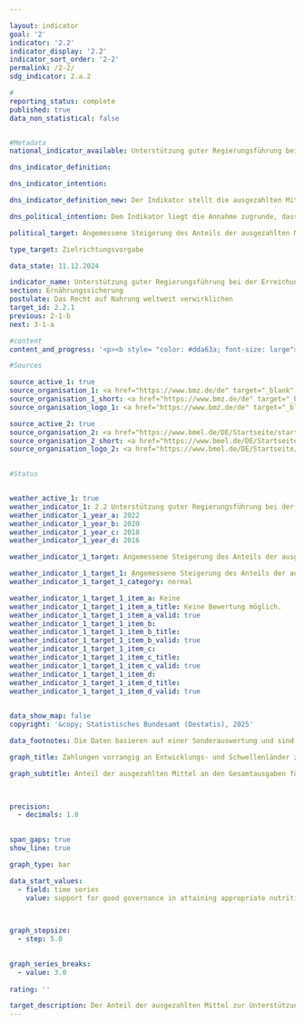 ```yaml
---

layout: indicator        
goal: '2'        
indicator: '2.2'        
indicator_display: '2.2'        
indicator_sort_order: '2-2'        
permalink: /2-2/        
sdg_indicator: 2.a.2        

#
reporting_status: complete        
published: true        
data_non_statistical: false        


#Metadata        
national_indicator_available: Unterstützung guter Regierungsführung bei der Erreichung einer angemessenen Ernährung weltweit        

dns_indicator_definition:         

dns_indicator_intention:         

dns_indicator_definition_new: Der Indikator stellt die ausgezahlten Mittel (in Prozent) dar, mit denen gute Regierungsführung im Hinblick auf die relevanten internationalen Normen und Empfehlungen zur Verwirklichung des Rechts auf Nahrung (definiert nach dem Global Strategic Framework (GSF) des Welternährungsausschusses (<abbr title="Committee on World Food Security (Ausschuss für die Welternährungssicherheit der Vereinten Nationen)" tabindex="0">CFS</abbr>)) unterstützt wird, als Anteil an den Gesamtausgaben für Ernährungssicherung. Gute Regierungsführung beinhaltet einen nachvollziehbar handelnden, effizienten und wirksamen öffentlichen Sektor, eine unabhängige Justiz sowie eine wirksam, verantwortlich und ausgewogen handelnde Verwaltung auf allen staatlichen Ebenen.        

dns_political_intention: Dem Indikator liegt die Annahme zugrunde, dass durch die Förderung der Anwendung internationaler Leitlinien und Empfehlungen im Bereich Ernährungssicherung die Ernährungssituation verbessert und somit ein wichtiger Beitrag zur Erfüllung von <abbr title="Sustainable Development Goal (Ziele für Nachhaltige Entwicklung)" tabindex="0">SDG</abbr> 2&nbsp;und zur Verwirklichung des Rechts auf Nahrung geleistet werden kann.        

political_target: Angemessene Steigerung des Anteils der ausgezahlten Mittel für die Anwendung von Leitlinien und Empfehlungen des <abbr title="Vereinte Nationen" tabindex="0">VN</abbr>-Welternährungsausschusses (<abbr title="Committee on World Food Security (Ausschuss für die Welternährungssicherheit der Vereinten Nationen)" tabindex="0">CFS</abbr>) an den Gesamtausgaben für Ernährungssicherung in Prozent bis 2030        

type_target: Zielrichtungsvorgabe        

data_state: 11.12.2024        

indicator_name: Unterstützung guter Regierungsführung bei der Erreichung einer angemessenen Ernährung weltweit        
section: Ernährungssicherung        
postulate: Das Recht auf Nahrung weltweit verwirklichen        
target_id: 2.2.1        
previous: 2-1-b        
next: 3-1-a        

#content         
content_and_progress: '<p><b style= "color: #dda63a; font-size: large">2.2&nbsp;Unterstützung guter Regierungsführung bei der Erreichung einer angemessenen Ernährung weltweit</b><br><br>Der Indikator zeigt, welcher Anteil der im Bereich Ernährungssicherung ausgezahlten Mittel der öffentlichen Entwicklungszusammenarbeit der Förderung „guter Regierungsführung“ dient. Grundlage sind die internationalen Normen und Empfehlungen zur Verwirklichung des Rechts auf Nahrung&nbsp;–&nbsp;definiert im Global Strategic Framework (GSF) des Welternährungsausschusses (Committee on World Food Security, <abbr title="Committee on World Food Security (Ausschuss für die Welternährungssicherheit der Vereinten Nationen)" tabindex="0">CFS</abbr>).<br><br>Die Datenerhebung erfolgt durch das Bundesministerium für Landwirtschaft, Ernährung und Heimat (BMLEH) sowie das Bundesministerium für wirtschaftliche Zusammenarbeit und Entwicklung (<abbr title="Bundesministerium für wirtschaftliche Zusammenarbeit und Entwicklung" tabindex="0">BMZ</abbr>). Die Erhebungsmethodik unterscheidet sich dabei zwischen den Jahren vor und nach 2019.<br><br>In den Jahren 2016&nbsp;und 2018&nbsp;wurden Projekte der öffentlichen Entwicklungszusammenarbeit (<abbr title="Official development assistance (Öffentliche Entwicklungsausgaben)" tabindex="0">ODA</abbr>) im Bereich Ernährungssicherung als Beiträge zur Unterstützung guter Regierungsführung gewertet, wenn<ul><li>a) 	in den Zielen, der Wirkungsmatrix oder der Projektbeschreibung eine Leitlinie oder Empfehlung des GSF für Ernährungssicherung des <abbr title="Committee on World Food Security (Ausschuss für die Welternährungssicherheit der Vereinten Nationen)" tabindex="0">CFS</abbr> ausdrücklich genannt wurde, oder</li><li>b) 	ein zentrales inhaltliches Element einer solchen Leitlinie oder Empfehlung einen substanziellen Bestandteil des Vorhabens bildete und das Projekt zugleich auf die Stärkung rechtlicher, institutioneller oder politischer Rahmenbedingungen abzielte.</li></ul>Ab dem Jahr 2020&nbsp;erfolgt die Datenerhebung auf Grundlage von <abbr title="Organisation for Economic Co-operation and Development (Organisation für wirtschaftliche Zusammenarbeit und Entwicklung)" tabindex="0">OECD</abbr>-DAC-Daten. Als förderlich für die Unterstützung guter Regierungsführung im Bereich Ernährungssicherung gelten seither Vorhaben, die <ul><li>a) 	einen Common Reporting Standard (<abbr title="Creditor Reporting System (Gläubigermeldesystem)" tabindex="0">CRS</abbr>)-Schlüssel sowie einschlägige Stichworte mit Relevanz für Ernährungssicherung enthalten und </li><li>b) 	eine Kennung im Bereich gute Regierungsführung sowie Stichworte zu inhaltlichen Kernelementen einer Leitlinie oder Empfehlung des Global Strategic Framework des <abbr title="Committee on World Food Security (Ausschuss für die Welternährungssicherheit der Vereinten Nationen)" tabindex="0">CFS</abbr> aufweisen.</li></ul>Aufgrund der unterschiedlichen Erhebungsmethodik sind die Ergebnisse vor und nach 2019&nbsp;nur eingeschränkt miteinander vergleichbar. Da der Indikator als Anteil der Leistungen an den Gesamtausgaben mit Bezug zur Ernährungssicherheit ausgewiesen wird, erlaubt er keine Aussagen zur Entwicklung der absoluten Leistungen im Bereich Ernährungssicherung oder zur Höhe der Unterstützungsleistungen für gute Regierungsführung in diesem Bereich.<br><br>Die Auszahlungen Deutschlands für öffentliche Entwicklungszusammenarbeit insgesamt sind zwischen 2016&nbsp;und 2022&nbsp;deutlich von 22&nbsp;368&nbsp;Millionen Euro auf 29&nbsp;165&nbsp;Millionen Euro gestiegen. Die öffentlichen Ausgaben im Bereich Ernährungssicherung nahmen im selben Zeitraum ebenfalls kontinuierlich zu&nbsp;–&nbsp;sowohl in absoluten Zahlen (von 887&nbsp;Millionen Euro im Jahr 2016&nbsp;auf 2&nbsp;461&nbsp;Millionen Euro im Jahr 2022) als auch anteilig an den gesamten <abbr title="Official development assistance (Öffentliche Entwicklungsausgaben)" tabindex="0">ODA</abbr>-Auszahlungen (von 4,0&nbsp;% im Jahr 2016&nbsp;auf 8,4&nbsp;% im Jahr 2022).<br><br>Auch die öffentlichen Entwicklungsausgaben zur Unterstützung guter Regierungsführung im Bereich Ernährungssicherung sind zwischen 2016&nbsp;und 2022&nbsp;um etwa 40&nbsp;% gestiegen&nbsp;–&nbsp;von 148&nbsp;Millionen Euro auf 207&nbsp;Millionen Euro. Der Anstieg fiel jedoch geringer aus als bei den Gesamtausgaben im Bereich Ernährungssicherung, was zu einem Rückgang des Indikatorwerts führte. Während im Jahr 2016&nbsp;noch 16,7&nbsp;% der Ausgaben im Bereich Ernährungssicherung der Unterstützung guter Regierungsführung zugerechnet wurden, lag dieser Anteil im Jahr 2022&nbsp;nur noch bei 8,4&nbsp;%.<br><br>Im Vergleich zu den gesamten öffentlichen Entwicklungsausgaben stellen die Ausgaben sowohl für den Bereich Governance als auch für Ernährungssicherung nur einen kleinen Anteil dar. Im Jahr 2022&nbsp;beliefen sich die <abbr title="Official development assistance (Öffentliche Entwicklungsausgaben)" tabindex="0">ODA</abbr>-Gesamtausgaben auf rund 29&nbsp;Milliarden Euro, wovon lediglich 0,7&nbsp;% auf Maßnahmen zur Förderung guter Regierungsführung im Bereich Ernährungssicherung entfielen.</p>'                

#Sources        

source_active_1: true
source_organisation_1: <a href="https://www.bmz.de/de" target="_blank" onclick="return confirm_alert('des BMZ', 'De')">Bundesministerium für wirtschaftliche Zusammenarbeit und Entwicklung</a>
source_organisation_1_short: <a href="https://www.bmz.de/de" target="_blank" onclick="return confirm_alert('des BMZ', 'De')">Bundesministerium für wirtschaftliche Zusammenarbeit und Entwicklung</a>
source_organisation_logo_1: <a href="https://www.bmz.de/de" target="_blank" onclick="return confirm_alert('des BMZ', 'De')"><img src="https://dnsTestEnvironment.github.io/dns-indicators/public/OrgImgDe/bmz.png" alt="Bundesministerium für wirtschaftliche Zusammenarbeit und Entwicklung" title=" Klicken Sie hier um zur Homepage der Organisation Bundesministerium für wirtschaftliche Zusammenarbeit und Entwicklung zu gelangen." style="height:60px; width:148px; border:transparent"/></a>

source_active_2: true
source_organisation_2: <a href="https://www.bmel.de/DE/Startseite/startseite_node.html" target="_blank" onclick="return confirm_alert('des BMLEH', 'De')">Bundesministerium für Landwirtschaft, Ernährung und Heimat</a>
source_organisation_2_short: <a href="https://www.bmel.de/DE/Startseite/startseite_node.html" target="_blank" onclick="return confirm_alert('des BMLEH', 'De')">Bundesministerium für Landwirtschaft, Ernährung und Heimat</a>
source_organisation_logo_2: <a href="https://www.bmel.de/DE/Startseite/startseite_node.html" target="_blank" onclick="return confirm_alert('des BMLEH', 'De')"><img src="https://dnsTestEnvironment.github.io/dns-indicators/public/OrgImgDe/bmleh.png" alt="Bundesministerium für Landwirtschaft, Ernährung und Heimat" title=" Klicken Sie hier um zur Homepage der Organisation Bundesministerium für Landwirtschaft, Ernährung und Heimat zu gelangen." style="height:60px; width:148px; border:transparent"/></a>
        

#Status        


weather_active_1: true
weather_indicator_1: 2.2 Unterstützung guter Regierungsführung bei der Erreichung einer angemessenen Ernährung weltweit
weather_indicator_1_year_a: 2022
weather_indicator_1_year_b: 2020
weather_indicator_1_year_c: 2018
weather_indicator_1_year_d: 2016

weather_indicator_1_target: Angemessene Steigerung des Anteils der ausgezahlten Mittel für die Anwendung von Leitlinien und Empfehlungen des <abbr title="Vereinte Nationen" tabindex="0">VN</abbr>-Welternährungsausschusses (<abbr title="Committee on World Food Security (Ausschuss für die Welternährungssicherheit der Vereinten Nationen)" tabindex="0">CFS</abbr>) an den Gesamtausgaben für Ernährungssicherung in Prozent bis 2030

weather_indicator_1_target_1: Angemessene Steigerung des Anteils der ausgezahlten Mittel für die Anwendung von Leitlinien und Empfehlungen des <abbr title="Vereinte Nationen" tabindex="0">VN</abbr>-Welternährungsausschusses (<abbr title="Committee on World Food Security (Ausschuss für die Welternährungssicherheit der Vereinten Nationen)" tabindex="0">CFS</abbr>) an den Gesamtausgaben für Ernährungssicherung in Prozent bis 2030
weather_indicator_1_target_1_category: normal

weather_indicator_1_target_1_item_a: Keine
weather_indicator_1_target_1_item_a_title: Keine Bewertung möglich.
weather_indicator_1_target_1_item_a_valid: true
weather_indicator_1_target_1_item_b: 
weather_indicator_1_target_1_item_b_title: 
weather_indicator_1_target_1_item_b_valid: true
weather_indicator_1_target_1_item_c: 
weather_indicator_1_target_1_item_c_title: 
weather_indicator_1_target_1_item_c_valid: true
weather_indicator_1_target_1_item_d: 
weather_indicator_1_target_1_item_d_title: 
weather_indicator_1_target_1_item_d_valid: true        
        

data_show_map: false        
copyright: '&copy; Statistisches Bundesamt (Destatis), 2025'        

data_footnotes: Die Daten basieren auf einer Sonderauswertung und sind nicht öffentlich zugänglich.<br>• Aufgrund methodischer Änderungen sind die Ergebnisse ab 2020&nbsp;nur eingeschränkt mit den Vorjahren vergleichbar (Zeitreihenbruch).<br>• Die Leitlinien und Empfehlungen des Ausschusses für die Welternährungssicherheit der Vereinten Nationen (Committee on World Food Security, <abbr title="Committee on World Food Security (Ausschuss für die Welternährungssicherheit der Vereinten Nationen)" tabindex="0">CFS</abbr>) sind nicht rechtsverbindlich.        

graph_title: Zahlungen vorrangig an Entwicklungs- und Schwellenländer zur Unterstützung guter Regierungsführung für Ernährungssicherung        

graph_subtitle: Anteil der ausgezahlten Mittel an den Gesamtausgaben für Ernährungssicherung        

        

precision: 
  - decimals: 1.0
            

span_gaps: true        
show_line: true        

graph_type: bar                

data_start_values: 
  - field: time series
    value: support for good governance in attaining appropriate nutrition worldwide        

        

graph_stepsize: 
  - step: 5.0
            

graph_series_breaks: 
  - value: 3.0
                                            
rating: ''        

target_description: Der Anteil der ausgezahlten Mittel zur Unterstützung guter Regierungsführung in der Ernährungssicherung an den Gesamtausgaben für Ernährungssicherung soll steigen.<br><br>Aktuelle Entwicklung entgegen der Zielvorgabe, aber keine abschließende Bewertung möglich. Zu wenig Datenpunkte.        
---
```



